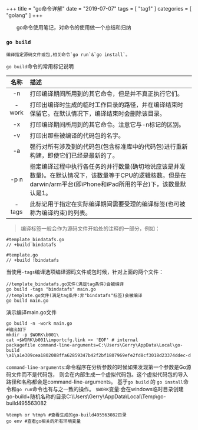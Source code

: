 +++
title = "go命令详解"
date = "2019-07-07"
tags = [ "tag1" ]
categories = [ "golang" ]
+++

　　go命令使用笔记，对命令的使用做一个总结和归纳
<!--more-->
### `go build`

	编译指定源码文件或包,相关命令`go run`&`go install`。
`go build`命令的常用标记说明

|名称|描述|
|:---:|:---|
|-n|打印编译期间所用到的其它命令，但是并不真正执行它们。|
|-work|打印出编译时生成的临时工作目录的路径，并在编译结束时保留它。在默认情况下，编译结束时会删除该目录。|
|-x|打印编译期间所用到的其它命令。注意它与-n标记的区别。|
|-v|打印出那些被编译的代码包的名字。|
|-a|强行对所有涉及到的代码包(包含标准库中的代码包)进行重新构建，即使它们已经是最新的了。|
|-p n|指定编译过程中执行各任务的并行数量(确切地说应该是并发数量)。在默认情况下，该数量等于CPU的逻辑核数。但是在darwin/arm平台(即iPhone和iPad所用的平台)下，该数量默认是1。|
|-tags|此标记用于指定在实际编译期间需要受理的编译标签(也可被称为编译约束)的列表。|

>编译标签一般会作为源码文件开始处的注释的一部分，例如：

```console
#template_bindatafs.go
// +build bindatafs

#template.go
// +build !bindatafs
```

当使用`-tags`编译选项编译源码文件或包时候，针对上面的两个文件：

```console
//template_bindatafs.go文件(满足tag条件)会被编译
go build -tags "bindatafs" main.go
//template.go文件(满足tag条件:非"bindatafs"标签)会被编译
go build main.go
```

演示编译main.go文件

```console
go build -n -work main.go
#输出如下
mkdir -p $WORK\b001\
cat >$WORK\b001\importcfg.link << 'EOF' # internal
packagefile command-line-arguments=C:\Users\Gerry\AppData\Local\go-build
\a1\a1e309cea1802088ffa62859347b42f2bf1807969efe2fd8cf3018d23374ddec-d
```

`command-line-arguments`:命令程序在分析参数的时候如果发现第一个参数是Go源码文件而不是代码包，
则会在内部生成一个虚拟代码包。这个虚拟代码包的导入路径和名称都会是command-line-arguments。
基于`go build` 的 `go install`命令和`go run`命令也有与之一致的操作。
`$WORK`变量:会在windows临时目录创建go-build+随机名称的目录C:\Users\Gerry\AppData\Local\Temp\go-build495563082

```console
%temp% or %tmp% #查看生成的go-build495563082目录
go env #查看go相关的所有环境变量
```

